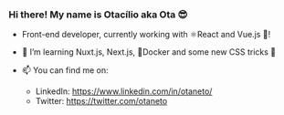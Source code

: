 ### Hi there! My name is Otacílio aka Ota 😎

- Front-end developer, currently working with ⚛React and Vue.js 💚!

- 🌱 I’m learning Nuxt.js, Next.js, 🐋Docker and some new CSS tricks 🎩

- 📫 You can find me on:
  - LinkedIn: https://www.linkedin.com/in/otaneto/
  - Twitter: https://twitter.com/otaneto

